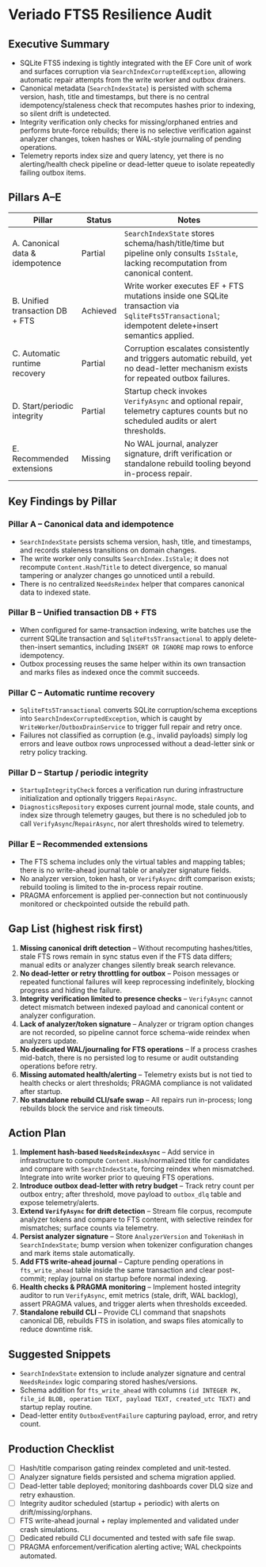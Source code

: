 # Veriado FTS5 Resilience Audit

## Executive Summary
- SQLite FTS5 indexing is tightly integrated with the EF Core unit of work and surfaces corruption via `SearchIndexCorruptedException`, allowing automatic repair attempts from the write worker and outbox drainers.
- Canonical metadata (`SearchIndexState`) is persisted with schema version, hash, title and timestamps, but there is no central idempotency/staleness check that recomputes hashes prior to indexing, so silent drift is undetected.
- Integrity verification only checks for missing/orphaned entries and performs brute-force rebuilds; there is no selective verification against analyzer changes, token hashes or WAL-style journaling of pending operations.
- Telemetry reports index size and query latency, yet there is no alerting/health check pipeline or dead-letter queue to isolate repeatedly failing outbox items.

## Pillars A–E
| Pillar | Status | Notes |
| --- | --- | --- |
| A. Canonical data & idempotence | Partial | `SearchIndexState` stores schema/hash/title/time but pipeline only consults `IsStale`, lacking recomputation from canonical content. |
| B. Unified transaction DB + FTS | Achieved | Write worker executes EF + FTS mutations inside one SQLite transaction via `SqliteFts5Transactional`; idempotent delete+insert semantics applied. |
| C. Automatic runtime recovery | Partial | Corruption escalates consistently and triggers automatic rebuild, yet no dead-letter mechanism exists for repeated outbox failures. |
| D. Start/periodic integrity | Partial | Startup check invokes `VerifyAsync` and optional repair, telemetry captures counts but no scheduled audits or alert thresholds. |
| E. Recommended extensions | Missing | No WAL journal, analyzer signature, drift verification or standalone rebuild tooling beyond in-process repair. |

## Key Findings by Pillar
### Pillar A – Canonical data and idempotence
- `SearchIndexState` persists schema version, hash, title, and timestamps, and records staleness transitions on domain changes.
- The write worker only consults `SearchIndex.IsStale`; it does not recompute `Content.Hash`/`Title` to detect divergence, so manual tampering or analyzer changes go unnoticed until a rebuild.
- There is no centralized `NeedsReindex` helper that compares canonical data to indexed state.

### Pillar B – Unified transaction DB + FTS
- When configured for same-transaction indexing, write batches use the current SQLite transaction and `SqliteFts5Transactional` to apply delete-then-insert semantics, including `INSERT OR IGNORE` map rows to enforce idempotency.
- Outbox processing reuses the same helper within its own transaction and marks files as indexed once the commit succeeds.

### Pillar C – Automatic runtime recovery
- `SqliteFts5Transactional` converts SQLite corruption/schema exceptions into `SearchIndexCorruptedException`, which is caught by `WriteWorker`/`OutboxDrainService` to trigger full repair and retry once.
- Failures not classified as corruption (e.g., invalid payloads) simply log errors and leave outbox rows unprocessed without a dead-letter sink or retry policy tracking.

### Pillar D – Startup / periodic integrity
- `StartupIntegrityCheck` forces a verification run during infrastructure initialization and optionally triggers `RepairAsync`.
- `DiagnosticsRepository` exposes current journal mode, stale counts, and index size through telemetry gauges, but there is no scheduled job to call `VerifyAsync`/`RepairAsync`, nor alert thresholds wired to telemetry.

### Pillar E – Recommended extensions
- The FTS schema includes only the virtual tables and mapping tables; there is no write-ahead journal table or analyzer signature fields.
- No analyzer version, token hash, or `VerifyAsync` drift comparison exists; rebuild tooling is limited to the in-process repair routine.
- PRAGMA enforcement is applied per-connection but not continuously monitored or checkpointed outside the rebuild path.

## Gap List (highest risk first)
1. **Missing canonical drift detection** – Without recomputing hashes/titles, stale FTS rows remain in sync status even if the FTS data differs; manual edits or analyzer changes silently break search relevance.
2. **No dead-letter or retry throttling for outbox** – Poison messages or repeated functional failures will keep reprocessing indefinitely, blocking progress and hiding the failure.
3. **Integrity verification limited to presence checks** – `VerifyAsync` cannot detect mismatch between indexed payload and canonical content or analyzer configuration.
4. **Lack of analyzer/token signature** – Analyzer or trigram option changes are not recorded, so pipeline cannot force schema-wide reindex when analyzers update.
5. **No dedicated WAL/journaling for FTS operations** – If a process crashes mid-batch, there is no persisted log to resume or audit outstanding operations before retry.
6. **Missing automated health/alerting** – Telemetry exists but is not tied to health checks or alert thresholds; PRAGMA compliance is not validated after startup.
7. **No standalone rebuild CLI/safe swap** – All repairs run in-process; long rebuilds block the service and risk timeouts.

## Action Plan
1. **Implement hash-based `NeedsReindexAsync`** – Add service in infrastructure to compute `Content.Hash`/normalized title for candidates and compare with `SearchIndexState`, forcing reindex when mismatched. Integrate into write worker prior to queuing FTS operations.
2. **Introduce outbox dead-letter with retry budget** – Track retry count per outbox entry; after threshold, move payload to `outbox_dlq` table and expose telemetry/alerts.
3. **Extend `VerifyAsync` for drift detection** – Stream file corpus, recompute analyzer tokens and compare to FTS content, with selective reindex for mismatches; surface counts via telemetry.
4. **Persist analyzer signature** – Store `AnalyzerVersion` and `TokenHash` in `SearchIndexState`; bump version when tokenizer configuration changes and mark items stale automatically.
5. **Add FTS write-ahead journal** – Capture pending operations in `fts_write_ahead` table inside the same transaction and clear post-commit; replay journal on startup before normal indexing.
6. **Health checks & PRAGMA monitoring** – Implement hosted integrity auditor to run `VerifyAsync`, emit metrics (stale, drift, WAL backlog), assert PRAGMA values, and trigger alerts when thresholds exceeded.
7. **Standalone rebuild CLI** – Provide CLI command that snapshots canonical DB, rebuilds FTS in isolation, and swaps files atomically to reduce downtime risk.

## Suggested Snippets
- `SearchIndexState` extension to include analyzer signature and central `NeedsReindex` logic comparing stored hashes/versions.
- Schema addition for `fts_write_ahead` with columns `(id INTEGER PK, file_id BLOB, operation TEXT, payload TEXT, created_utc TEXT)` and startup replay routine.
- Dead-letter entity `OutboxEventFailure` capturing payload, error, and retry count.

## Production Checklist
- [ ] Hash/title comparison gating reindex completed and unit-tested.
- [ ] Analyzer signature fields persisted and schema migration applied.
- [ ] Dead-letter table deployed; monitoring dashboards cover DLQ size and retry exhaustion.
- [ ] Integrity auditor scheduled (startup + periodic) with alerts on drift/missing/orphans.
- [ ] FTS write-ahead journal + replay implemented and validated under crash simulations.
- [ ] Dedicated rebuild CLI documented and tested with safe file swap.
- [ ] PRAGMA enforcement/verification alerting active; WAL checkpoints automated.
